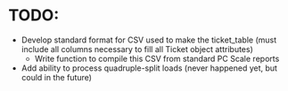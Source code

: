 # TODO:
* Develop standard format for CSV used to make the ticket_table (must include all columns necessary to fill all Ticket object attributes)
	* Write function to compile this CSV from standard PC Scale reports
* Add ability to process quadruple-split loads (never happened yet, but could in the future)